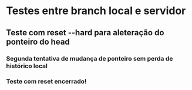 # Testes entre branch local e servidor

## Teste com reset --hard para aleteração do ponteiro do head

### Segunda tentativa de mudança de ponteiro sem perda de histórico local

### Teste com reset encerrado!